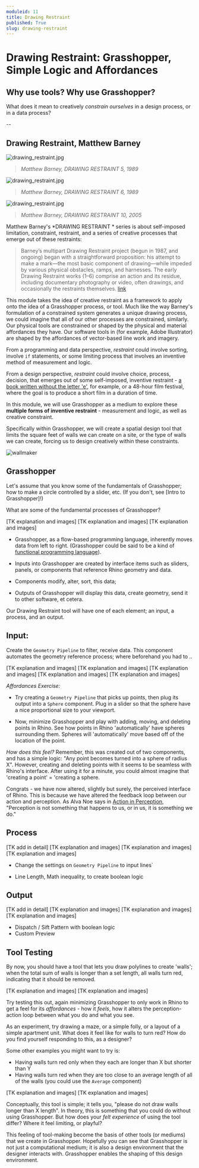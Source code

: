 ```yaml
---
moduleid: 11
title: Drawing Restraint
published: True
slug: drawing-restraint
---
```


# Drawing Restraint: Grasshopper, Simple Logic and Affordances


## Why use tools? Why use Grasshopper?

What does it mean to creatively *constrain ourselves* in a design process, or in a data process? 

--

## Drawing Restraint, Matthew Barney

![drawing_restraint.jpg](images/drawing_restraint.jpg)

>*Matthew Barney, DRAWING RESTRAINT 5, 1989*

![drawing_restraint.jpg](images/drawing_restraint_2.jpg)

>*Matthew Barney, DRAWING RESTRAINT 6, 1989*

![drawing_restraint.jpg](images/drawing_restraint_10.jpg)

>*Matthew Barney, DRAWING RESTRAINT 10, 2005*


Matthew Barney's *DRAWING RESTRAINT * series is about self-imposed limitation, constraint, restraint, and a series of creative processes that emerge out of these restraints:

>Barney’s multipart Drawing Restraint project (begun in 1987, and ongoing) began with a straight­forward proposition: his attempt to make a mark—the most basic component of drawing—while impeded by various physical obstacles, ramps, and harnesses. The early Drawing Restraint works (1–6) comprise an action and its residue, including documentary photography or video, often drawings, and occasionally the restraints themselves. [link](https://www.moma.org/collection/works/81055)

This module takes the idea of creative restraint as a framework to apply onto the idea of a Grasshopper process, or tool. Much like the way Barney's formulation of a constrained system generates a unique drawing process, we could imagine that all of our other processes are constrained, similarly. Our physical tools are constrained or shaped by the physical and material affordances they have. Our software tools in (for example, Adobe Illustrator) are shaped by the affordances of vector-based line work and imagery.

From a programming and data perspective, *restraint* could involve sorting, involve `if` statements, or some limiting process that involves an inventive method of measurement and logic. 

From a design perspective, *restraint* could involve choice, process, decision, that emerges out of some self-imposed, inventive restraint - [a book written without the letter 'e'](https://en.wikipedia.org/wiki/Gadsby_(novel)), for example, or a 48-hour film festival, where the goal is to produce a short film in a duration of time.

In this module, we will use Grasshopper as a medium to explore these **multiple forms of inventive restraint** - measurement and logic, as well as creative constraint. 

Specifically within Grasshopper, we will create a spatial design tool that limits the square feet of walls we can create on a site, or the type of walls we can create, forcing us to design creatively within these constraints.

![wallmaker](images/wallmaker.png)

## Grasshopper

Let's assume that you know some of the fundamentals of Grasshopper; how to make a circle controlled by a slider, etc. (If you don't, see [Intro to Grasshopper]!)

What are some of the fundamental processes of Grasshopper? 

[TK explanation and images]
[TK explanation and images]
[TK explanation and images]

- Grasshopper, as a flow-based programming language, inherently moves data from left to right. (Grasshopper could be said to be a kind of [functional programming language](https://en.wikipedia.org/wiki/Functional_programming)). 

- Inputs into Grasshopper are created by interface items such as sliders, panels, or components that reference Rhino geometry and data.

- Components modify, alter, sort, this data;

- Outputs of Grasshopper will display this data, create geometry, send it to other software, et cetera.

Our Drawing Restraint tool will have one of each element; an input, a process, and an output.

## Input:

Create the `Geometry Pipeline` to filter, receive data. This component automates the geometry reference process; where beforehand you had to .. 

[TK explanation and images]
[TK explanation and images]
[TK explanation and images]
[TK explanation and images]
[TK explanation and images]

*Affordances Exercise:*

- Try creating a `Geometry Pipeline` that picks up points, then plug its output into a `Sphere` component. Plug in a slider so that the sphere have a nice proportional size to your viewport.

- Now, minimize Grasshopper and play with adding, moving, and deleting points in Rhino. See how points in Rhino 'automatically' have spheres surrounding them. Spheres will 'automatically' move based off of the location of the point.

*How does this feel?* Remember, this was created out of two components, and has a simple logic: "Any point becomes turned into a sphere of radius X". However, creating and deleting points with it seems to be seamless with Rhino's interface. After using it for a minute, you could almost imagine that 'creating a point' = 'creating a sphere.

Congrats - we have now altered, slightly but surely, the perceived interface of Rhino. This is because we have altered the feedback loop between our action and perception. As Alva Noe says in [Action in Perception](https://mitpress.mit.edu/books/action-perception), "Perception is not something that happens to us, or in us, it is something we do." 

## Process

[TK add in detail]
[TK explanation and images]
[TK explanation and images]
[TK explanation and images]

- Change the settings on `Geometry Pipeline` to input lines`

- Line Length, Math inequality, to create boolean logic

## Output

[TK add in detail]
[TK explanation and images]
[TK explanation and images]
[TK explanation and images]


- Dispatch / Sift Pattern with boolean logic 
- Custom Preview



## Tool Testing

By now, you should have a tool that lets you draw polylines to create 'walls'; when the total sum of walls is longer than a set length, all walls turn red, indicating that it should be removed.

[TK explanation and images]
[TK explanation and images]

Try testing this out, again minimizing Grasshopper to only work in Rhino to get a feel for its *affordances* - how it *feels*, how it alters the perception-action loop between what you do and what you see.

As an experiment, try drawing a maze, or a simple folly, or a layout of a simple apartment unit. What does it feel like for walls to turn red? How do you find yourself responding to this, as a designer?

Some other examples you might want to try is:
- Having walls turn red only when they each are longer than X but shorter than Y 
- Having walls turn red when they are too close to an average length of all of the walls (you could use the `Average` component)

[TK explanation and images]
[TK explanation and images]

Conceptually, this tool is simple; it tells you, "please do not draw walls longer than X length". In theory, this is something that you could do without using Grasshopper. But how does your *felt experience* of using the tool differ? Where it feel limiting, or playful?

This feeling of tool-making become the basis of other tools (or mediums) that we create in Grasshopper. Hopefully you can see that Grasshopper is not just a computational medium; it is also a design environment that the designer interacts with. Grasshopper enables the shaping of this design environment.


